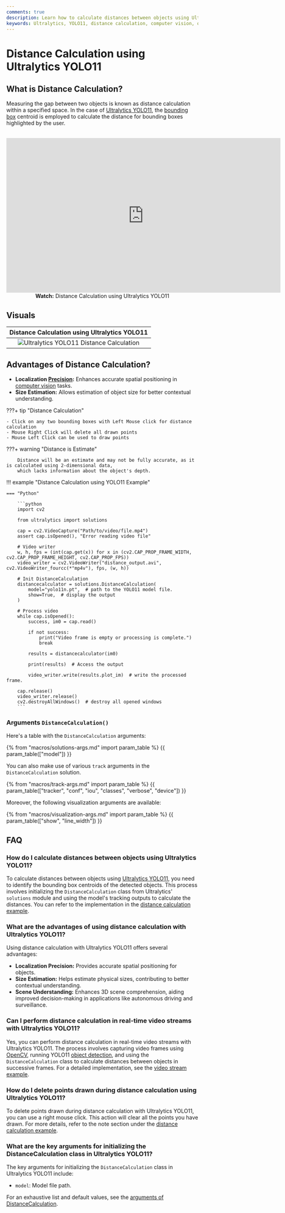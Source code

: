 ```yaml
---
comments: true
description: Learn how to calculate distances between objects using Ultralytics YOLO11 for accurate spatial positioning and scene understanding.
keywords: Ultralytics, YOLO11, distance calculation, computer vision, object tracking, spatial positioning
---
```


# Distance Calculation using Ultralytics YOLO11

## What is Distance Calculation?

Measuring the gap between two objects is known as distance calculation within a specified space. In the case of [Ultralytics YOLO11](https://github.com/ultralytics/ultralytics), the [bounding box](https://www.ultralytics.com/glossary/bounding-box) centroid is employed to calculate the distance for bounding boxes highlighted by the user.

<p align="center">
  <br>
  <iframe loading="lazy" width="720" height="405" src="https://www.youtube.com/embed/LE8am1QoVn4"
    title="YouTube video player" frameborder="0"
    allow="accelerometer; autoplay; clipboard-write; encrypted-media; gyroscope; picture-in-picture; web-share"
    allowfullscreen>
  </iframe>
  <br>
  <strong>Watch:</strong> Distance Calculation using Ultralytics YOLO11
</p>

## Visuals

|                                         Distance Calculation using Ultralytics YOLO11                                         |
| :---------------------------------------------------------------------------------------------------------------------------: |
| ![Ultralytics YOLO11 Distance Calculation](https://github.com/ultralytics/docs/releases/download/0/distance-calculation.avif) |

## Advantages of Distance Calculation?

- **Localization [Precision](https://www.ultralytics.com/glossary/precision):** Enhances accurate spatial positioning in [computer vision](https://www.ultralytics.com/glossary/computer-vision-cv) tasks.
- **Size Estimation:** Allows estimation of object size for better contextual understanding.

???+ tip "Distance Calculation"

    - Click on any two bounding boxes with Left Mouse click for distance calculation
    - Mouse Right Click will delete all drawn points
    - Mouse Left Click can be used to draw points

???+ warning "Distance is Estimate"

        Distance will be an estimate and may not be fully accurate, as it is calculated using 2-dimensional data,
        which lacks information about the object's depth.

!!! example "Distance Calculation using YOLO11 Example"

    === "Python"

        ```python
        import cv2
        
        from ultralytics import solutions
        
        cap = cv2.VideoCapture("Path/to/video/file.mp4")
        assert cap.isOpened(), "Error reading video file"
        
        # Video writer
        w, h, fps = (int(cap.get(x)) for x in (cv2.CAP_PROP_FRAME_WIDTH, cv2.CAP_PROP_FRAME_HEIGHT, cv2.CAP_PROP_FPS))
        video_writer = cv2.VideoWriter("distance_output.avi", cv2.VideoWriter_fourcc(*"mp4v"), fps, (w, h))
        
        # Init DistanceCalculation
        distancecalculator = solutions.DistanceCalculation(
            model="yolo11n.pt",  # path to the YOLO11 model file.
            show=True,  # display the output
        )
        
        # Process video
        while cap.isOpened():
            success, im0 = cap.read()
        
            if not success:
                print("Video frame is empty or processing is complete.")
                break
        
            results = distancecalculator(im0)
        
            print(results)  # Access the output
        
            video_writer.write(results.plot_im)  # write the processed frame.
        
        cap.release()
        video_writer.release()
        cv2.destroyAllWindows()  # destroy all opened windows
        ```

### Arguments `DistanceCalculation()`

Here's a table with the `DistanceCalculation` arguments:

{% from "macros/solutions-args.md" import param_table %}
{{ param_table(["model"]) }}

You can also make use of various `track` arguments in the `DistanceCalculation` solution.

{% from "macros/track-args.md" import param_table %}
{{ param_table(["tracker", "conf", "iou", "classes", "verbose", "device"]) }}

Moreover, the following visualization arguments are available:

{% from "macros/visualization-args.md" import param_table %}
{{ param_table(["show", "line_width"]) }}

## FAQ

### How do I calculate distances between objects using Ultralytics YOLO11?

To calculate distances between objects using [Ultralytics YOLO11](https://github.com/ultralytics/ultralytics), you need to identify the bounding box centroids of the detected objects. This process involves initializing the `DistanceCalculation` class from Ultralytics' `solutions` module and using the model's tracking outputs to calculate the distances. You can refer to the implementation in the [distance calculation example](#distance-calculation-using-ultralytics-yolo11).

### What are the advantages of using distance calculation with Ultralytics YOLO11?

Using distance calculation with Ultralytics YOLO11 offers several advantages:

- **Localization Precision:** Provides accurate spatial positioning for objects.
- **Size Estimation:** Helps estimate physical sizes, contributing to better contextual understanding.
- **Scene Understanding:** Enhances 3D scene comprehension, aiding improved decision-making in applications like autonomous driving and surveillance.

### Can I perform distance calculation in real-time video streams with Ultralytics YOLO11?

Yes, you can perform distance calculation in real-time video streams with Ultralytics YOLO11. The process involves capturing video frames using [OpenCV](https://www.ultralytics.com/glossary/opencv), running YOLO11 [object detection](https://www.ultralytics.com/glossary/object-detection), and using the `DistanceCalculation` class to calculate distances between objects in successive frames. For a detailed implementation, see the [video stream example](#distance-calculation-using-ultralytics-yolo11).

### How do I delete points drawn during distance calculation using Ultralytics YOLO11?

To delete points drawn during distance calculation with Ultralytics YOLO11, you can use a right mouse click. This action will clear all the points you have drawn. For more details, refer to the note section under the [distance calculation example](#distance-calculation-using-ultralytics-yolo11).

### What are the key arguments for initializing the DistanceCalculation class in Ultralytics YOLO11?

The key arguments for initializing the `DistanceCalculation` class in Ultralytics YOLO11 include:

- `model`: Model file path.

For an exhaustive list and default values, see the [arguments of DistanceCalculation](#arguments-distancecalculation).
